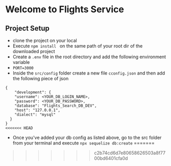 # Welcome to Flights Service 

## Project Setup
- clone the project on your local
- Execute `npm install ` on the same path of your root dir of the downloaded project 
- Create a `.env` file in the root directory and add the following environment variable
- `PORT=3000`
- Inside the `src/config` folder create a new file `cconfig.json` and then add the following piece of json
```
{
    "development": {
    "username": <YOUR_DB_LOGIN_NAME>,
    "password": <YOUR_DB_PASSWORD>,
    "database": "Flights_Search_DB_DEV",
    "host": "127.0.0.1",
    "dialect": "mysql"
  }
}
<<<<<<< HEAD

```
- Once you've added your db config as listed above, go to the src folder from your terminal and execute `npx sequelize db:create`
=======
>>>>>>> c2b74cd6d7e80658626503a8f7700bd6401cfa0d
